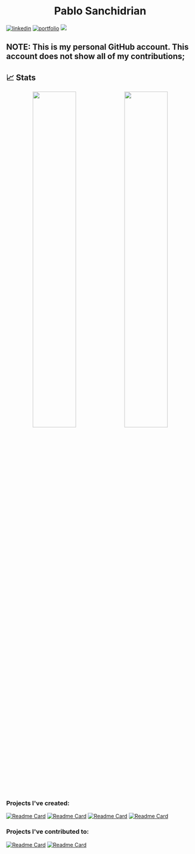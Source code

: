 


<h1 align="center">Pablo Sanchidrian</h1>

[![linkedin](https://img.shields.io/badge/linkedin-0A66C2?style=for-the-badge&logo=linkedin&logoColor=white)](https://www.linkedin.com/in/pablosanchidrian)
[![portfolio](https://img.shields.io/badge/my_portfolio-000?style=for-the-badge&logo=ko-fi&logoColor=white)](https://www.pablosanchidrian.com/)
![](https://komarev.com/ghpvc/?username=PabloSanchi&color=brightgreen&style=for-the-badge)

<h2>NOTE: This is my personal GitHub account. This account does not show all of my contributions;</h2>

## 📈 Stats

<p align="center">
	
  <img width="48%" src="https://github-readme-stats.vercel.app/api?username=PabloSanchi&show_icons=true&theme=tokyonight" />
  <img width="48%" src="https://github-readme-streak-stats.herokuapp.com/?user=PabloSanchi&theme=tokyonight" />
</p>

### Projects I've created:
[![Readme Card](https://github-readme-stats.vercel.app/api/pin/?username=PabloSanchi&repo=jchunk)](https://github.com/PabloSanchi/jchunk.git)
[![Readme Card](https://github-readme-stats.vercel.app/api/pin/?username=PabloSanchi&repo=gotry)](https://github.com/PabloSanchi/gotry.git)
[![Readme Card](https://github-readme-stats.vercel.app/api/pin/?username=PabloSanchi&repo=light-di)](https://github.com/PabloSanchi/light-di.git)
[![Readme Card](https://github-readme-stats.vercel.app/api/pin/?username=PabloSanchi&repo=coding-and-low-level-desing-problems-in-go)](https://github.com/PabloSanchi/coding-and-low-level-desing-problems-in-go.git)

### Projects I've contributed to:

[![Readme Card](https://github-readme-stats.vercel.app/api/pin/?username=PabloSanchi&repo=spring-ai)](https://github.com/PabloSanchi/spring-ai)
[![Readme Card](https://github-readme-stats.vercel.app/api/pin/?username=PabloSanchi&repo=watsonx-go)](https://github.com/PabloSanchi/watsonx-go)

